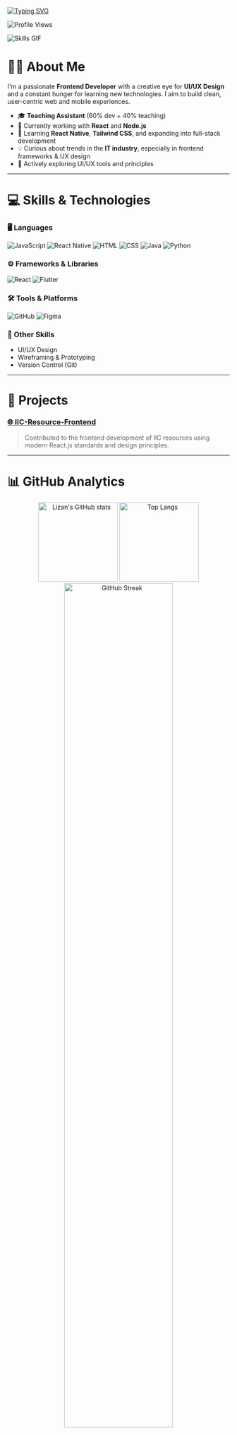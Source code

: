 [![Typing SVG](https://readme-typing-svg.herokuapp.com?font=Fira+Code&pause=1000&width=435&lines=Hi%2C+I+am+Lizan+Shrestha%F0%9F%91%8B)](https://git.io/typing-svg)

![Profile Views](https://komarev.com/ghpvc/?username=Lizan7&color=blue)

![Skills GIF](https://www.ameba.com.uy/wp-content/uploads/2016/03/animacion-lobo-2.gif)

# 👨‍💻 About Me

I'm a passionate **Frontend Developer** with a creative eye for **UI/UX Design** and a constant hunger for learning new technologies. I aim to build clean, user-centric web and mobile experiences. 

- 🎓 **Teaching Assistant** (60% dev + 40% teaching)
- 🔭 Currently working with **React** and **Node.js**
- 🌱 Learning **React Native**, **Tailwind CSS**, and expanding into full-stack development
- 💡 Curious about trends in the **IT industry**, especially in frontend frameworks & UX design
- 🎨 Actively exploring UI/UX tools and principles

---

# 💻 Skills & Technologies

### 🖥️ Languages
![JavaScript](https://img.shields.io/badge/JavaScript-323330?style=for-the-badge&logo=javascript&logoColor=F7DF1E)
![React Native](https://img.shields.io/badge/React_Native-20232A?style=for-the-badge&logo=react&logoColor=61DAFB)
![HTML](https://img.shields.io/badge/HTML5-E34F26?style=for-the-badge&logo=html5&logoColor=white)
![CSS](https://img.shields.io/badge/CSS3-1572B6?style=for-the-badge&logo=css3&logoColor=white)
![Java](https://img.shields.io/badge/Java-ED8B00?style=for-the-badge&logo=java&logoColor=white)
![Python](https://img.shields.io/badge/Python-3776AB?style=for-the-badge&logo=python&logoColor=white)

### ⚙️ Frameworks & Libraries
![React](https://img.shields.io/badge/React-20232A?style=for-the-badge&logo=react&logoColor=61DAFB)
![Flutter](https://img.shields.io/badge/Flutter-02569B?style=for-the-badge&logo=flutter&logoColor=white)

### 🛠️ Tools & Platforms
![GitHub](https://img.shields.io/badge/GitHub-181717?style=for-the-badge&logo=github&logoColor=white)
![Figma](https://img.shields.io/badge/Figma-18A34A?style=for-the-badge&logo=figma&logoColor=white)

### 🎨 Other Skills
- UI/UX Design  
- Wireframing & Prototyping  
- Version Control (Git)

---

# 📂 Projects

### [🌐 IIC-Resource-Frontend](https://github.com/subin1raji/IIC-Resource-Frontend)
> Contributed to the frontend development of IIC resources using modern React.js standards and design principles.

---

# 📊 GitHub Analytics

<div align="center">
  <img height="180em" src="https://github-readme-stats.vercel.app/api?username=Lizan7&show_icons=true&theme=radical" alt="Lizan's GitHub stats"/>
  <img height="180em" src="https://github-readme-stats.vercel.app/api/top-langs/?username=Lizan7&layout=compact&theme=radical" alt="Top Langs"/>
</div>

<div align="center">
  <img width="70%" src="https://github-readme-streak-stats.herokuapp.com/?user=Lizan7&theme=radical" alt="GitHub Streak"/>
</div>

---

# 🏆 Achievements

<div align="center">
  <a href="https://github.com/Lizan7">
    <img src="https://github-profile-trophy.vercel.app/?username=Lizan7&theme=radical&no-frame=true&no-bg=true&margin-w=4" alt="GitHub Achievements"/>
  </a>
</div>

---

# 📈 Contribution Graph

[![GitHub Activity Graph](https://github-readme-activity-graph.vercel.app/graph?username=Lizan7&bg_color=2f1824&color=9e4c98&line=9e4c98&point=1a9e6b&area=true&hide_border=true)](https://github.com/ashutosh00710/github-readme-activity-graph)

---

# 📬 Get in Touch

- 📧 Email: [lizanstha777@gmail.com](mailto:lizanstha777@gmail.com)
- 💼 LinkedIn: [Lizan Shrestha](https://www.linkedin.com/in/lizan-shrestha-a26618208/)

---

> *“Keep learning. Keep building. Keep improving.”* 🚀  
> Feel free to check out my repositories and reach out for any collaboration ideas!

---
